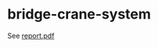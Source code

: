 # bridge-crane-system

See [report.pdf](https://drive.google.com/file/d/1lZpN5f3_qHV2oVW9vlGoFpzl6Da3qTPn/view?usp=sharing)
